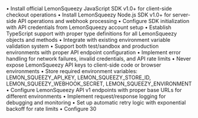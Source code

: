 • Install official LemonSqueezy JavaScript SDK v1.0+ for client-side checkout operations
• Install LemonSqueezy Node.js SDK v1.0+ for server-side API operations and webhook processing
• Configure SDK initialization with API credentials from LemonSqueezy account setup
• Establish TypeScript support with proper type definitions for all LemonSqueezy objects and methods
• Integrate with existing environment variable validation system
• Support both test/sandbox and production environments with proper API endpoint configuration
• Implement error handling for network failures, invalid credentials, and API rate limits
• Never expose LemonSqueezy API keys to client-side code or browser environments
• Store required environment variables: LEMON_SQUEEZY_API_KEY, LEMON_SQUEEZY_STORE_ID, LEMON_SQUEEZY_WEBHOOK_SECRET, LEMON_SQUEEZY_ENVIRONMENT
• Configure LemonSqueezy API v1 endpoints with proper base URLs for different environments
• Implement request/response logging for debugging and monitoring
• Set up automatic retry logic with exponential backoff for rate limits
• Configure 30